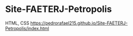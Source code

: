 # Site-FAETERJ-Petropolis
HTML, CSS
 https://pedrorafael215.github.io/Site-FAETERJ-Petropolis/index.html
